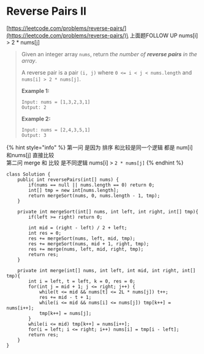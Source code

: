 # Reverse Pairs II

[https://leetcode.com/problems/reverse-pairs/](https://leetcode.com/problems/reverse-pairs/)\
上面题FOLLOW UP nums\[i] > 2 \* nums\[j]

> Given an integer array `nums`, return _the number of **reverse pairs** in the array_.
>
> A reverse pair is a pair `(i, j)` where `0 <= i < j < nums.length` and `nums[i] > 2 * nums[j]`.
>
> &#x20;
>
> **Example 1:**
>
> ```
> Input: nums = [1,3,2,3,1]
> Output: 2
> ```
>
> **Example 2:**
>
> ```
> Input: nums = [2,4,3,5,1]
> Output: 3
> ```

{% hint style="info" %}
第一问 是因为 排序 和比较是同一个逻辑 都是 num\[i] 和nums\[j] 直接比较\
第二问 merge 和 比较 是不同逻辑 nums\[i] > `2 * nums[j]`&#x20;
{% endhint %}

```
class Solution {
    public int reversePairs(int[] nums) {
        if(nums == null || nums.length == 0) return 0;
        int[] tmp = new int[nums.length];
        return mergeSort(nums, 0, nums.length - 1, tmp);
    }
    
    private int mergeSort(int[] nums, int left, int right, int[] tmp){
        if(left >= right) return 0;
        
        int mid = (right - left) / 2 + left;
        int res = 0;
        res += mergeSort(nums, left, mid, tmp);
        res += mergeSort(nums, mid + 1, right, tmp);
        res += merge(nums, left, mid, right, tmp);
        return res;
    }
    
    private int merge(int[] nums, int left, int mid, int right, int[] tmp){
        int i = left, t = left, k = 0, res = 0;
        for(int j = mid + 1; j <= right; j++) {
            while(t <= mid && nums[t] <= 2L * nums[j]) t++;
            res += mid - t + 1;
            while(i <= mid && nums[i] <= nums[j]) tmp[k++] = nums[i++];
            tmp[k++] = nums[j];
        }
        while(i <= mid) tmp[k++] = nums[i++];
        for(i = left; i <= right; i++) nums[i] = tmp[i - left];
        return res;
    }
}
```
